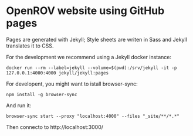 OpenROV website using GitHub pages
==========


Pages are generated with Jekyll;
Style sheets are writen in Sass and Jekyll translates it to CSS.


For the development we recommend using a Jekyll docker instance:


    docker run --rm --label=jekyll --volume=$(pwd):/srv/jekyll -it -p 127.0.0.1:4000:4000 jekyll/jekyll:pages
    
    
For developent, you might want to istall browser-sync:

    npm install -g browser-sync

And run it:

    browser-sync start --proxy "localhost:4000" --files "_site/**/*.*"

Then connecto to http://localhost:3000/